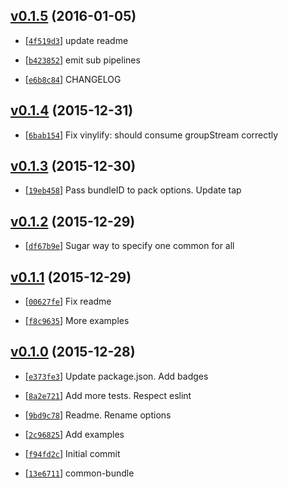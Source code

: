 <!-- b70575a 1451983476000 -->

## [v0.1.5](https://github.com/zoubin/common-bundle/commit/b70575a) (2016-01-05)

* [[`4f519d3`](https://github.com/zoubin/common-bundle/commit/4f519d3)] update readme

* [[`b423852`](https://github.com/zoubin/common-bundle/commit/b423852)] emit sub pipelines

* [[`e6b8c84`](https://github.com/zoubin/common-bundle/commit/e6b8c84)] CHANGELOG

## [v0.1.4](https://github.com/zoubin/common-bundle/commit/80a377b) (2015-12-31)

* [[`6bab154`](https://github.com/zoubin/common-bundle/commit/6bab154)] Fix vinylify: should consume groupStream correctly

## [v0.1.3](https://github.com/zoubin/common-bundle/commit/2b0956b) (2015-12-30)

* [[`19eb458`](https://github.com/zoubin/common-bundle/commit/19eb458)] Pass bundleID to pack options. Update tap

## [v0.1.2](https://github.com/zoubin/common-bundle/commit/c28f20b) (2015-12-29)

* [[`df67b9e`](https://github.com/zoubin/common-bundle/commit/df67b9e)] Sugar way to specify one common for all

## [v0.1.1](https://github.com/zoubin/common-bundle/commit/fedc6e5) (2015-12-29)

* [[`00627fe`](https://github.com/zoubin/common-bundle/commit/00627fe)] Fix readme

* [[`f8c9635`](https://github.com/zoubin/common-bundle/commit/f8c9635)] More examples

## [v0.1.0](https://github.com/zoubin/common-bundle/commit/a11ca01) (2015-12-28)

* [[`e373fe3`](https://github.com/zoubin/common-bundle/commit/e373fe3)] Update package.json. Add badges

* [[`8a2e721`](https://github.com/zoubin/common-bundle/commit/8a2e721)] Add more tests. Respect eslint

* [[`9bd9c78`](https://github.com/zoubin/common-bundle/commit/9bd9c78)] Readme. Rename options

* [[`2c96825`](https://github.com/zoubin/common-bundle/commit/2c96825)] Add examples

* [[`f94fd2c`](https://github.com/zoubin/common-bundle/commit/f94fd2c)] Initial commit

* [[`13e6711`](https://github.com/zoubin/common-bundle/commit/13e6711)] common-bundle

